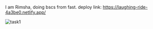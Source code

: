 I am Rimsha, doing bscs from fast.
deploy link: https://laughing-ride-4a3be0.netlify.app/

![task1](https://user-images.githubusercontent.com/69399017/153471355-32f9d670-bffb-4e7e-a341-76d0b340ed05.PNG)




